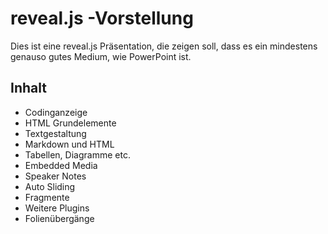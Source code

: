 # reveal.js -Vorstellung 

Dies ist eine reveal.js Präsentation, die zeigen soll, dass es ein mindestens genauso gutes Medium, wie PowerPoint ist.

## Inhalt

- Codinganzeige
- HTML Grundelemente
- Textgestaltung
- Markdown und HTML
- Tabellen, Diagramme etc.
- Embedded Media
- Speaker Notes
- Auto Sliding
- Fragmente
- Weitere Plugins
- Folienübergänge

